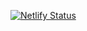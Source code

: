 [![Netlify Status](https://api.netlify.com/api/v1/badges/2e4f8f39-ad7f-47b3-9e85-0dec0343fd42/deploy-status)](https://app.netlify.com/sites/circleci-netlify-integration-test/deploys)

